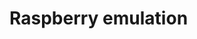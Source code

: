 # Raspberry emulation

<script src="https://gist.github.com/oribit/8ec0524796c833ef8152341a570e0c8d.js">
</script>
